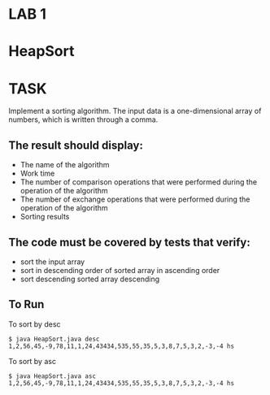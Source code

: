 # LAB 1
# HeapSort

# TASK

Implement a sorting algorithm. 
The input data is a one-dimensional array of numbers, which is written through a comma.

## The result should display:

- The name of the algorithm
- Work time
- The number of comparison operations that were performed during the operation of the algorithm
- The number of exchange operations that were performed during the operation of the algorithm
- Sorting results

## The code must be covered by tests that verify:

- sort the input array
- sort in descending order of sorted array in ascending order
- sort descending sorted array descending

## To Run

To sort by desc
```
$ java HeapSort.java desc 1,2,56,45,-9,78,11,1,24,43434,535,55,35,5,3,8,7,5,3,2,-3,-4 hs
```
To sort by asc
```
$ java HeapSort.java asc 1,2,56,45,-9,78,11,1,24,43434,535,55,35,5,3,8,7,5,3,2,-3,-4 hs
```
